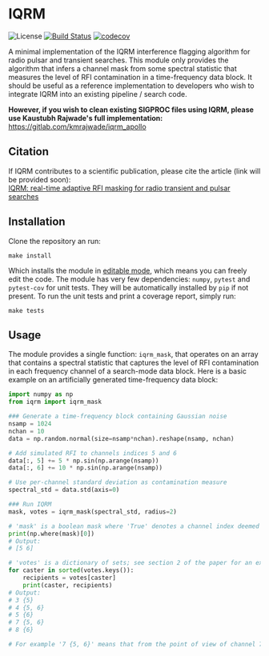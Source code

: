 # IQRM

![License](https://img.shields.io/badge/License-MIT-green.svg)   [![Build Status](https://travis-ci.com/v-morello/iqrm.svg?branch=master)](https://travis-ci.com/v-morello/iqrm)   [![codecov](https://codecov.io/gh/v-morello/iqrm/branch/master/graph/badge.svg)](https://codecov.io/gh/v-morello/iqrm)

A minimal implementation of the IQRM interference flagging algorithm for radio pulsar and transient searches. This module only provides the algorithm that infers a channel mask from some spectral statistic that measures the level of RFI contamination in a time-frequency data block. It should be useful as a reference implementation to developers who wish to integrate IQRM into an existing pipeline / search code.

**However, if you wish to clean existing SIGPROC files using IQRM, please use Kaustubh Rajwade's full implementation:**  
https://gitlab.com/kmrajwade/iqrm_apollo


## Citation

If IQRM contributes to a scientific publication, please cite the article (link will be provided soon):  
[IQRM: real-time adaptive RFI masking for radio transient and pulsar searches](http://TODO.FIXME)

## Installation

Clone the repository an run:
```
make install
```
Which installs the module in [editable mode](https://pip.pypa.io/en/latest/cli/pip_install/#editable-installs), which means you can freely edit the code. The module has very few dependencies: `numpy`, `pytest` and `pytest-cov` for unit tests. They will be automatically installed by `pip` if not present. To run the unit tests and print a coverage report, simply run:

```
make tests
```


## Usage

The module provides a single function: `iqrm_mask`, that operates on an array that contains a spectral statistic that captures the level of RFI contamination in each frequency channel of a search-mode data block. Here is a basic example on an artificially generated time-frequency data block:


```python
import numpy as np
from iqrm import iqrm_mask

### Generate a time-frequency block containing Gaussian noise
nsamp = 1024
nchan = 10
data = np.random.normal(size=nsamp*nchan).reshape(nsamp, nchan)

# Add simulated RFI to channels indices 5 and 6
data[:, 5] += 5 * np.sin(np.arange(nsamp))
data[:, 6] += 10 * np.sin(np.arange(nsamp))

# Use per-channel standard deviation as contamination measure
spectral_std = data.std(axis=0)

### Run IQRM
mask, votes = iqrm_mask(spectral_std, radius=2)

# 'mask' is a boolean mask where 'True' denotes a channel index deemed to be contaminated
print(np.where(mask)[0])
# Output:
# [5 6]

# 'votes' is a dictionary of sets; see section 2 of the paper for an explanation of the 'voting' system
for caster in sorted(votes.keys()):
    recipients = votes[caster]
    print(caster, recipients)
# Output:
# 3 {5}
# 4 {5, 6}
# 5 {6}
# 7 {5, 6}
# 8 {6}

# For example '7 {5, 6}' means that from the point of view of channel 7, channels 5 and 6 have an abnormally high level of RFI contamination.
```

